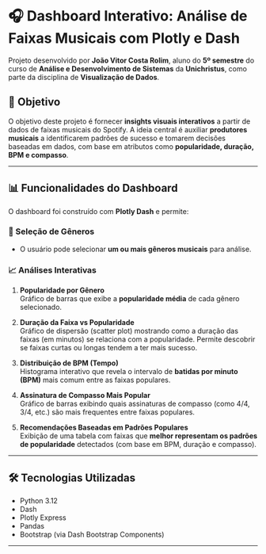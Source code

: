 # 🎧 Dashboard Interativo: Análise de Faixas Musicais com Plotly e Dash

Projeto desenvolvido por **João Vitor Costa Rolim**, aluno do **5º semestre** do curso de **Análise e Desenvolvimento de Sistemas** da **Unichristus**, como parte da disciplina de **Visualização de Dados**.

## 📌 Objetivo

O objetivo deste projeto é fornecer **insights visuais interativos** a partir de dados de faixas musicais do Spotify. A ideia central é auxiliar **produtores musicais** a identificarem padrões de sucesso e tomarem decisões baseadas em dados, com base em atributos como **popularidade, duração, BPM e compasso**.

---

## 📊 Funcionalidades do Dashboard

O dashboard foi construído com **Plotly Dash** e permite:

### 🎼 Seleção de Gêneros

- O usuário pode selecionar **um ou mais gêneros musicais** para análise.

### 📈 Análises Interativas

1. **Popularidade por Gênero**  
   Gráfico de barras que exibe a **popularidade média** de cada gênero selecionado.

2. **Duração da Faixa vs Popularidade**  
   Gráfico de dispersão (scatter plot) mostrando como a duração das faixas (em minutos) se relaciona com a popularidade. Permite descobrir se faixas curtas ou longas tendem a ter mais sucesso.

3. **Distribuição de BPM (Tempo)**  
   Histograma interativo que revela o intervalo de **batidas por minuto (BPM)** mais comum entre as faixas populares.

4. **Assinatura de Compasso Mais Popular**  
   Gráfico de barras exibindo quais assinaturas de compasso (como 4/4, 3/4, etc.) são mais frequentes entre faixas populares.

5. **Recomendações Baseadas em Padrões Populares**  
   Exibição de uma tabela com faixas que **melhor representam os padrões de popularidade** detectados (com base em BPM, duração e compasso).

---

## 🛠️ Tecnologias Utilizadas

- Python 3.12
- Dash
- Plotly Express
- Pandas
- Bootstrap (via Dash Bootstrap Components)

---
